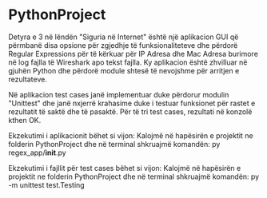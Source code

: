 # PythonProject
Detyra e 3 në lëndën "Siguria në Internet" është një aplikacion GUI që përmbanë disa opsione për zgjedhje të funksionaliteteve dhe përdorë Regular Expressions për të kërkuar për IP Adresa dhe Mac Adresa burimore në log fajlla të Wireshark apo tekst fajlla. Ky aplikacion është zhvilluar në gjuhën Python dhe përdorë module shtesë të nevojshme për arritjen e rezultateve.

Në aplikacion test cases janë implementuar duke përdorur modulin "Unittest" dhe janë nxjerrë krahasime duke i testuar funksionet për rastet e rezultatit të saktë dhe të pasaktë. Për të tri test cases, rezultati në konzolë kthen OK.

Ekzekutimi i aplikacionit bëhet si vijon:
 Kalojmë në hapësirën e projektit ne folderin PythonProject dhe në terminal shkruajmë komandën:
py regex_app/__init__.py

Ekzekutimi i fajllit për test cases bëhet si vijon:
Kalojmë në hapësirën e projektit ne folderin PythonProject dhe në terminal shkruajmë komandën:
py -m unittest test.Testing
